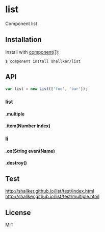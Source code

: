 
# list

  Component list

## Installation

  Install with [component(1)](http://component.io):

    $ component install shallker/list

## API
```javascript
var list = new List(['foo', 'bar']);
```

### list
#### .multiple
#### .item(Number index)

### li
#### .on(String eventName)
#### .destroy()


## Test
  http://shallker.github.io/list/test/index.html   
  http://shallker.github.io/list/test/multiple.html   


## License

  MIT
